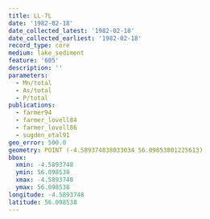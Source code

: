 ```yaml
---
title: LL-7L
date: '1982-02-18'
date_collected_latest: '1982-02-18'
date_collected_earliest: '1982-02-18'
record_type: core
medium: lake_sediment
feature: '605'
description: ''
parameters:
  - Mn/total
  - As/total
  - P/total
publications:
  - farmer94
  - farmer_lovell84
  - farmer_lovell86
  - sugden_etal91
geo_error: 500.0
geometry: POINT (-4.589374838033034 56.09853801225613)
bbox:
  xmin: -4.5893748
  ymin: 56.098538
  xmax: -4.5893748
  ymax: 56.098538
longitude: -4.5893748
latitude: 56.098538
---
```

